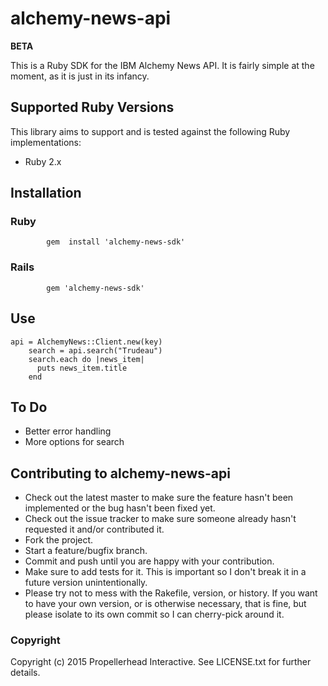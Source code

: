 # alchemy-news-api

**BETA**

This is a Ruby SDK for the IBM Alchemy News API.  It is fairly simple at the moment, as it is just in its infancy.

## Supported Ruby Versions
This library aims to support and is tested against the following Ruby implementations:

* Ruby 2.x

## Installation

### Ruby
```    
		gem  install 'alchemy-news-sdk'
```


### Rails
```    
		gem 'alchemy-news-sdk'
```


## Use
```
api = AlchemyNews::Client.new(key)
    search = api.search("Trudeau")
    search.each do |news_item|
      puts news_item.title
    end
```
## To Do

* Better error handling
* More options for search

## Contributing to alchemy-news-api
 
* Check out the latest master to make sure the feature hasn't been implemented or the bug hasn't been fixed yet.
* Check out the issue tracker to make sure someone already hasn't requested it and/or contributed it.
* Fork the project.
* Start a feature/bugfix branch.
* Commit and push until you are happy with your contribution.
* Make sure to add tests for it. This is important so I don't break it in a future version unintentionally.
* Please try not to mess with the Rakefile, version, or history. If you want to have your own version, or is otherwise necessary, that is fine, but please isolate to its own commit so I can cherry-pick around it.

### Copyright

Copyright (c) 2015 Propellerhead Interactive. See LICENSE.txt for
further details.

